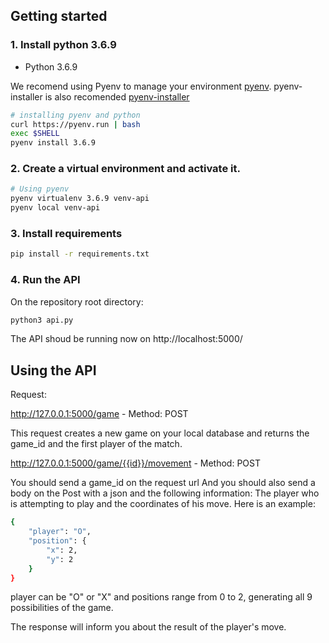 ## Getting started

### 1. Install python 3.6.9

- Python 3.6.9

We recomend using Pyenv to manage your environment
[pyenv](https://github.com/pyenv/pyenv#installation).
pyenv-installer is also recomended
[pyenv-installer](https://github.com/pyenv/pyenv-installer)

```bash
# installing pyenv and python
curl https://pyenv.run | bash
exec $SHELL
pyenv install 3.6.9
```

### 2. Create a virtual environment and activate it.

```bash
# Using pyenv
pyenv virtualenv 3.6.9 venv-api
pyenv local venv-api
```

### 3. Install requirements

```bash
pip install -r requirements.txt
```
### 4. Run the API

On the repository root directory:

```bash
python3 api.py
```

The API shoud be running now on http://localhost:5000/

## Using the API

Request:

http://127.0.0.1:5000/game - Method: POST

This request creates a new game on your local database and returns the game_id and the first player of the match.

http://127.0.0.1:5000/game/{{id}}/movement - Method: POST

You should send a game_id on the request url
And you should also send a body on the Post with a json and the following information: The player who is attempting to play and the coordinates of his move. Here is an example:

```bash
{
    "player": "O",
    "position": {
        "x": 2,
        "y": 2
    }
}
```

player can be "O" or "X" and positions range from 0 to 2, generating all 9 possibilities of the game.

The response will inform you about the result of the player's move.